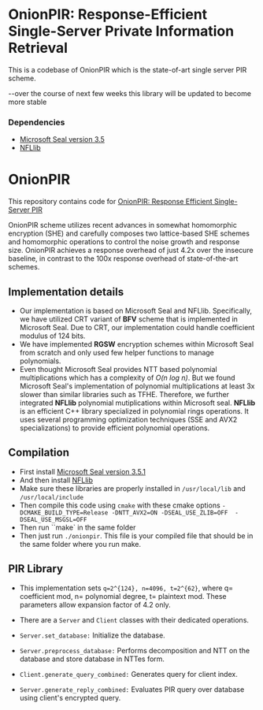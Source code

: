 # OnionPIR: Response-Efficient Single-Server Private Information Retrieval
This is a codebase of OnionPIR which is the state-of-art single server PIR scheme.

--over the course of next few weeks this library will be updated to become more stable 

### Dependencies
- [Microsoft Seal version 3.5](https://github.com/microsoft/SEAL/tree/3.5.0)
- [NFLlib](https://github.com/quarkslab/NFLlib) 


# OnionPIR
This repository contains code for [OnionPIR: Response Efficient Single-Server PIR](https://eprint.iacr.org/2021/1081) 

OnionPIR scheme utilizes recent advances in somewhat homomorphic encryption (SHE) and carefully composes two lattice-based SHE schemes and homomorphic operations to control the noise growth and response size. OnionPIR achieves a response overhead of just 4.2x over the insecure baseline, in contrast to the 100x response overhead of state-of-the-art schemes.

## Implementation details

- Our implementation is based on Microsoft Seal and NFLlib. Specifically, we have utilized CRT variant of **BFV** scheme that is implemented in Microsoft Seal. Due to CRT, our implementation could handle coefficient modulus of 124 bits. 
- We have implemented **RGSW** encryption schemes within Microsoft Seal from scratch and only used few helper functions to manage polynomials. 
- Even thought Microsoft Seal provides NTT based polynomial multiplications which has a complexity of *O(n log n)*. But we found Microsoft Seal's implementation of polynomial multiplications at least 3x slower than similar libraries such as TFHE. Therefore, we further integrated **NFLlib** polynomial mutiplications within Microsoft seal. **NFLlib** is an efficient C++ library specialized in polynomial rings operations. It uses several programming optimization techniques (SSE and AVX2 specializations) to provide efficient polynomial operations. 

## Compilation

- First install [Microsoft Seal version 3.5.1](https://github.com/microsoft/SEAL/tree/3.5.1) 
- And then install [NFLlib](https://github.com/micciancio/NFLlib) 
- Make sure these libraries are properly installed in `/usr/local/lib`  and `/usr/local/include`
- Then compile this code using `cmake` with these cmake options `-DCMAKE_BUILD_TYPE=Release -DNTT_AVX2=ON -DSEAL_USE_ZLIB=OFF  -DSEAL_USE_MSGSL=OFF`
- Then run ``make` in the same folder
- Then just run `./onionpir`. This file is your compiled file that should be in the same folder where you run make.

## PIR Library
- This implementation sets `q=2^{124}, n=4096, t=2^{62}`, where q= coefficient mod, n= polynomial degree, t= plaintext mod. These parameters allow expansion factor of 4.2 only. 

- There are a `Server` and `Client` classes with their dedicated operations.
- `Server.set_database:` Initialize the database.
- `Server.preprocess_database:` Performs decomposition and NTT on the database and store database in NTTes form.  
- `Client.generate_query_combined:` Generates query for client index.
- `Server.generate_reply_combined:` Evaluates PIR query over database using client's encrypted query. 
